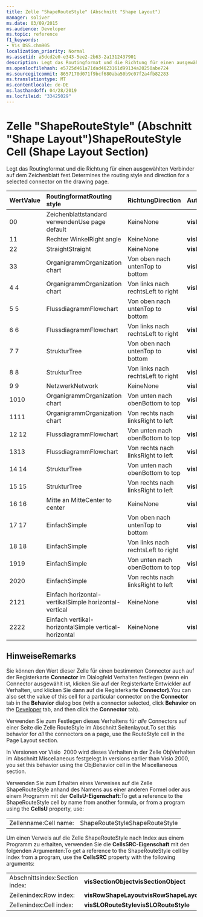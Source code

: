 ```yaml
---
title: Zelle "ShapeRouteStyle" (Abschnitt "Shape Layout")
manager: soliver
ms.date: 03/09/2015
ms.audience: Developer
ms.topic: reference
f1_keywords:
- Vis_DSS.chm905
localization_priority: Normal
ms.assetid: a5dcd2e0-e343-5ee2-2b63-2a1312437901
description: Legt das Routingformat und die Richtung für einen ausgewählten Verbinder auf dem Zeichenblatt fest.
ms.openlocfilehash: e5725d461a71dad4623161d99134a20250abe724
ms.sourcegitcommit: 8657170d071f9bcf680aba50b9c07f2a4fb82283
ms.translationtype: MT
ms.contentlocale: de-DE
ms.lasthandoff: 04/28/2019
ms.locfileid: "33425029"
---
```

# <a name="shaperoutestyle-cell-shape-layout-section"></a><span data-ttu-id="22975-103">Zelle "ShapeRouteStyle" (Abschnitt "Shape Layout")</span><span class="sxs-lookup"><span data-stu-id="22975-103">ShapeRouteStyle Cell (Shape Layout Section)</span></span>

<span data-ttu-id="22975-104">Legt das Routingformat und die Richtung für einen ausgewählten Verbinder auf dem Zeichenblatt fest.</span><span class="sxs-lookup"><span data-stu-id="22975-104">Determines the routing style and direction for a selected connector on the drawing page.</span></span>
  
|<span data-ttu-id="22975-105">**Wert**</span><span class="sxs-lookup"><span data-stu-id="22975-105">**Value**</span></span>|<span data-ttu-id="22975-106">**Routingformat**</span><span class="sxs-lookup"><span data-stu-id="22975-106">**Routing style**</span></span>|<span data-ttu-id="22975-107">**Richtung**</span><span class="sxs-lookup"><span data-stu-id="22975-107">**Direction**</span></span>|<span data-ttu-id="22975-108">**Automatisierungskonstante**</span><span class="sxs-lookup"><span data-stu-id="22975-108">**Automation constant**</span></span>|
|:-----|:-----|:-----|:-----|
|<span data-ttu-id="22975-109">0</span><span class="sxs-lookup"><span data-stu-id="22975-109">0</span></span>  <br/> |<span data-ttu-id="22975-110">Zeichenblattstandard verwenden</span><span class="sxs-lookup"><span data-stu-id="22975-110">Use page default</span></span>  <br/> |<span data-ttu-id="22975-111">Keine</span><span class="sxs-lookup"><span data-stu-id="22975-111">None</span></span>  <br/> |<span data-ttu-id="22975-112">**visLORouteDefault**</span><span class="sxs-lookup"><span data-stu-id="22975-112">**visLORouteDefault**</span></span> <br/> |
|<span data-ttu-id="22975-113">1</span><span class="sxs-lookup"><span data-stu-id="22975-113">1</span></span>  <br/> |<span data-ttu-id="22975-114">Rechter Winkel</span><span class="sxs-lookup"><span data-stu-id="22975-114">Right angle</span></span>  <br/> |<span data-ttu-id="22975-115">Keine</span><span class="sxs-lookup"><span data-stu-id="22975-115">None</span></span>  <br/> |<span data-ttu-id="22975-116">**visLORouteRightAngle**</span><span class="sxs-lookup"><span data-stu-id="22975-116">**visLORouteRightAngle**</span></span> <br/> |
|<span data-ttu-id="22975-117">2</span><span class="sxs-lookup"><span data-stu-id="22975-117">2</span></span>  <br/> |<span data-ttu-id="22975-118">Straight</span><span class="sxs-lookup"><span data-stu-id="22975-118">Straight</span></span>  <br/> |<span data-ttu-id="22975-119">Keine</span><span class="sxs-lookup"><span data-stu-id="22975-119">None</span></span>  <br/> |<span data-ttu-id="22975-120">**visLORouteStraight**</span><span class="sxs-lookup"><span data-stu-id="22975-120">**visLORouteStraight**</span></span> <br/> |
|<span data-ttu-id="22975-121">3</span><span class="sxs-lookup"><span data-stu-id="22975-121">3</span></span>  <br/> |<span data-ttu-id="22975-122">Organigramm</span><span class="sxs-lookup"><span data-stu-id="22975-122">Organization chart</span></span>  <br/> |<span data-ttu-id="22975-123">Von oben nach unten</span><span class="sxs-lookup"><span data-stu-id="22975-123">Top to bottom</span></span>  <br/> |<span data-ttu-id="22975-124">**visLORouteOrgChartNS**</span><span class="sxs-lookup"><span data-stu-id="22975-124">**visLORouteOrgChartNS**</span></span> <br/> |
|<span data-ttu-id="22975-125">4 </span><span class="sxs-lookup"><span data-stu-id="22975-125">4</span></span>  <br/> |<span data-ttu-id="22975-126">Organigramm</span><span class="sxs-lookup"><span data-stu-id="22975-126">Organization chart</span></span>  <br/> |<span data-ttu-id="22975-127">Von links nach rechts</span><span class="sxs-lookup"><span data-stu-id="22975-127">Left to right</span></span>  <br/> |<span data-ttu-id="22975-128">**visLORouteOrgChartWE**</span><span class="sxs-lookup"><span data-stu-id="22975-128">**visLORouteOrgChartWE**</span></span> <br/> |
|<span data-ttu-id="22975-129">5 </span><span class="sxs-lookup"><span data-stu-id="22975-129">5</span></span>  <br/> |<span data-ttu-id="22975-130">Flussdiagramm</span><span class="sxs-lookup"><span data-stu-id="22975-130">Flowchart</span></span>  <br/> |<span data-ttu-id="22975-131">Von oben nach unten</span><span class="sxs-lookup"><span data-stu-id="22975-131">Top to bottom</span></span>  <br/> |<span data-ttu-id="22975-132">**visLORouteFlowchartNS**</span><span class="sxs-lookup"><span data-stu-id="22975-132">**visLORouteFlowchartNS**</span></span> <br/> |
|<span data-ttu-id="22975-133">6 </span><span class="sxs-lookup"><span data-stu-id="22975-133">6</span></span>  <br/> |<span data-ttu-id="22975-134">Flussdiagramm</span><span class="sxs-lookup"><span data-stu-id="22975-134">Flowchart</span></span>  <br/> |<span data-ttu-id="22975-135">Von links nach rechts</span><span class="sxs-lookup"><span data-stu-id="22975-135">Left to right</span></span>  <br/> |<span data-ttu-id="22975-136">**visLORouteFlowchartWE**</span><span class="sxs-lookup"><span data-stu-id="22975-136">**visLORouteFlowchartWE**</span></span> <br/> |
|<span data-ttu-id="22975-137">7 </span><span class="sxs-lookup"><span data-stu-id="22975-137">7</span></span>  <br/> |<span data-ttu-id="22975-138">Struktur</span><span class="sxs-lookup"><span data-stu-id="22975-138">Tree</span></span>  <br/> |<span data-ttu-id="22975-139">Von oben nach unten</span><span class="sxs-lookup"><span data-stu-id="22975-139">Top to bottom</span></span>  <br/> |<span data-ttu-id="22975-140">**visLORouteTreeNS**</span><span class="sxs-lookup"><span data-stu-id="22975-140">**visLORouteTreeNS**</span></span> <br/> |
|<span data-ttu-id="22975-141">8 </span><span class="sxs-lookup"><span data-stu-id="22975-141">8</span></span>  <br/> |<span data-ttu-id="22975-142">Struktur</span><span class="sxs-lookup"><span data-stu-id="22975-142">Tree</span></span>  <br/> |<span data-ttu-id="22975-143">Von links nach rechts</span><span class="sxs-lookup"><span data-stu-id="22975-143">Left to right</span></span>  <br/> |<span data-ttu-id="22975-144">**visLORouteTreeWE**</span><span class="sxs-lookup"><span data-stu-id="22975-144">**visLORouteTreeWE**</span></span> <br/> |
|<span data-ttu-id="22975-145">9 </span><span class="sxs-lookup"><span data-stu-id="22975-145">9</span></span>  <br/> |<span data-ttu-id="22975-146">Netzwerk</span><span class="sxs-lookup"><span data-stu-id="22975-146">Network</span></span>  <br/> |<span data-ttu-id="22975-147">Keine</span><span class="sxs-lookup"><span data-stu-id="22975-147">None</span></span>  <br/> |<span data-ttu-id="22975-148">**visLORouteNetwork**</span><span class="sxs-lookup"><span data-stu-id="22975-148">**visLORouteNetwork**</span></span> <br/> |
|<span data-ttu-id="22975-149">10</span><span class="sxs-lookup"><span data-stu-id="22975-149">10</span></span>  <br/> |<span data-ttu-id="22975-150">Organigramm</span><span class="sxs-lookup"><span data-stu-id="22975-150">Organization chart</span></span>  <br/> |<span data-ttu-id="22975-151">Von unten nach oben</span><span class="sxs-lookup"><span data-stu-id="22975-151">Bottom to top</span></span>  <br/> |<span data-ttu-id="22975-152">**visLORouteOrgChartSN**</span><span class="sxs-lookup"><span data-stu-id="22975-152">**visLORouteOrgChartSN**</span></span> <br/> |
|<span data-ttu-id="22975-153">11</span><span class="sxs-lookup"><span data-stu-id="22975-153">11</span></span>  <br/> |<span data-ttu-id="22975-154">Organigramm</span><span class="sxs-lookup"><span data-stu-id="22975-154">Organization chart</span></span>  <br/> |<span data-ttu-id="22975-155">Von rechts nach links</span><span class="sxs-lookup"><span data-stu-id="22975-155">Right to left</span></span>  <br/> |<span data-ttu-id="22975-156">**visLORouteOrgChartEW**</span><span class="sxs-lookup"><span data-stu-id="22975-156">**visLORouteOrgChartEW**</span></span> <br/> |
|<span data-ttu-id="22975-157">12 </span><span class="sxs-lookup"><span data-stu-id="22975-157">12</span></span>  <br/> |<span data-ttu-id="22975-158">Flussdiagramm</span><span class="sxs-lookup"><span data-stu-id="22975-158">Flowchart</span></span>  <br/> |<span data-ttu-id="22975-159">Von unten nach oben</span><span class="sxs-lookup"><span data-stu-id="22975-159">Bottom to top</span></span>  <br/> |<span data-ttu-id="22975-160">**visLORouteFlowchartSN**</span><span class="sxs-lookup"><span data-stu-id="22975-160">**visLORouteFlowchartSN**</span></span> <br/> |
|<span data-ttu-id="22975-161">13</span><span class="sxs-lookup"><span data-stu-id="22975-161">13</span></span>  <br/> |<span data-ttu-id="22975-162">Flussdiagramm</span><span class="sxs-lookup"><span data-stu-id="22975-162">Flowchart</span></span>  <br/> |<span data-ttu-id="22975-163">Von rechts nach links</span><span class="sxs-lookup"><span data-stu-id="22975-163">Right to left</span></span>  <br/> |<span data-ttu-id="22975-164">**visLORouteFlowchartEW**</span><span class="sxs-lookup"><span data-stu-id="22975-164">**visLORouteFlowchartEW**</span></span> <br/> |
|<span data-ttu-id="22975-165">14 </span><span class="sxs-lookup"><span data-stu-id="22975-165">14</span></span>  <br/> |<span data-ttu-id="22975-166">Struktur</span><span class="sxs-lookup"><span data-stu-id="22975-166">Tree</span></span>  <br/> |<span data-ttu-id="22975-167">Von unten nach oben</span><span class="sxs-lookup"><span data-stu-id="22975-167">Bottom to top</span></span>  <br/> |<span data-ttu-id="22975-168">**visLORouteTreeSN**</span><span class="sxs-lookup"><span data-stu-id="22975-168">**visLORouteTreeSN**</span></span> <br/> |
|<span data-ttu-id="22975-169">15 </span><span class="sxs-lookup"><span data-stu-id="22975-169">15</span></span>  <br/> |<span data-ttu-id="22975-170">Struktur</span><span class="sxs-lookup"><span data-stu-id="22975-170">Tree</span></span>  <br/> |<span data-ttu-id="22975-171">Von rechts nach links</span><span class="sxs-lookup"><span data-stu-id="22975-171">Right to left</span></span>  <br/> |<span data-ttu-id="22975-172">**visLORouteTreeEW**</span><span class="sxs-lookup"><span data-stu-id="22975-172">**visLORouteTreeEW**</span></span> <br/> |
|<span data-ttu-id="22975-173">16 </span><span class="sxs-lookup"><span data-stu-id="22975-173">16</span></span>  <br/> |<span data-ttu-id="22975-174">Mitte an Mitte</span><span class="sxs-lookup"><span data-stu-id="22975-174">Center to center</span></span>  <br/> |<span data-ttu-id="22975-175">Keine</span><span class="sxs-lookup"><span data-stu-id="22975-175">None</span></span>  <br/> |<span data-ttu-id="22975-176">**visLORouteCenterToCenter**</span><span class="sxs-lookup"><span data-stu-id="22975-176">**visLORouteCenterToCenter**</span></span> <br/> |
|<span data-ttu-id="22975-177">17 </span><span class="sxs-lookup"><span data-stu-id="22975-177">17</span></span>  <br/> |<span data-ttu-id="22975-178">Einfach</span><span class="sxs-lookup"><span data-stu-id="22975-178">Simple</span></span>  <br/> |<span data-ttu-id="22975-179">Von oben nach unten</span><span class="sxs-lookup"><span data-stu-id="22975-179">Top to bottom</span></span>  <br/> |<span data-ttu-id="22975-180">**visLORouteSimpleNS**</span><span class="sxs-lookup"><span data-stu-id="22975-180">**visLORouteSimpleNS**</span></span> <br/> |
|<span data-ttu-id="22975-181">18 </span><span class="sxs-lookup"><span data-stu-id="22975-181">18</span></span>  <br/> |<span data-ttu-id="22975-182">Einfach</span><span class="sxs-lookup"><span data-stu-id="22975-182">Simple</span></span>  <br/> |<span data-ttu-id="22975-183">Von links nach rechts</span><span class="sxs-lookup"><span data-stu-id="22975-183">Left to right</span></span>  <br/> |<span data-ttu-id="22975-184">**visLORouteSimpleWE**</span><span class="sxs-lookup"><span data-stu-id="22975-184">**visLORouteSimpleWE**</span></span> <br/> |
|<span data-ttu-id="22975-185">19</span><span class="sxs-lookup"><span data-stu-id="22975-185">19</span></span>  <br/> |<span data-ttu-id="22975-186">Einfach</span><span class="sxs-lookup"><span data-stu-id="22975-186">Simple</span></span>  <br/> |<span data-ttu-id="22975-187">Von unten nach oben</span><span class="sxs-lookup"><span data-stu-id="22975-187">Bottom to top</span></span>  <br/> |<span data-ttu-id="22975-188">**visLORouteSimpleSN**</span><span class="sxs-lookup"><span data-stu-id="22975-188">**visLORouteSimpleSN**</span></span> <br/> |
|<span data-ttu-id="22975-189">20</span><span class="sxs-lookup"><span data-stu-id="22975-189">20</span></span>  <br/> |<span data-ttu-id="22975-190">Einfach</span><span class="sxs-lookup"><span data-stu-id="22975-190">Simple</span></span>  <br/> |<span data-ttu-id="22975-191">Von rechts nach links</span><span class="sxs-lookup"><span data-stu-id="22975-191">Right to left</span></span>  <br/> |<span data-ttu-id="22975-192">**visLORouteSimpleEW**</span><span class="sxs-lookup"><span data-stu-id="22975-192">**visLORouteSimpleEW**</span></span> <br/> |
|<span data-ttu-id="22975-193"> 21</span><span class="sxs-lookup"><span data-stu-id="22975-193">21</span></span>  <br/> |<span data-ttu-id="22975-194">Einfach horizontal-vertikal</span><span class="sxs-lookup"><span data-stu-id="22975-194">Simple horizontal-vertical</span></span>  <br/> |<span data-ttu-id="22975-195">Keine</span><span class="sxs-lookup"><span data-stu-id="22975-195">None</span></span>  <br/> |<span data-ttu-id="22975-196">**visLORouteSimpleHV**</span><span class="sxs-lookup"><span data-stu-id="22975-196">**visLORouteSimpleHV**</span></span> <br/> |
|<span data-ttu-id="22975-197">22</span><span class="sxs-lookup"><span data-stu-id="22975-197">22</span></span>  <br/> |<span data-ttu-id="22975-198">Einfach vertikal-horizontal</span><span class="sxs-lookup"><span data-stu-id="22975-198">Simple vertical-horizontal</span></span>  <br/> |<span data-ttu-id="22975-199">Keine</span><span class="sxs-lookup"><span data-stu-id="22975-199">None</span></span>  <br/> |<span data-ttu-id="22975-200">**visLORouteSimpleVH**</span><span class="sxs-lookup"><span data-stu-id="22975-200">**visLORouteSimpleVH**</span></span> <br/> |
   
## <a name="remarks"></a><span data-ttu-id="22975-201">Hinweise</span><span class="sxs-lookup"><span data-stu-id="22975-201">Remarks</span></span>

<span data-ttu-id="22975-202">Sie können den Wert dieser Zelle für einen bestimmten  Connector auch auf der Registerkarte  **Connector** im [](run-in-developer-mode-display-the-developer-tab.md) Dialogfeld Verhalten festlegen (wenn ein Connector ausgewählt ist, klicken Sie auf der Registerkarte Entwickler auf Verhalten, und klicken Sie dann auf die Registerkarte **Connector).**</span><span class="sxs-lookup"><span data-stu-id="22975-202">You can also set the value of this cell for a particular connector on the **Connector** tab in the **Behavior** dialog box (with a connector selected, click **Behavior** on the [Developer](run-in-developer-mode-display-the-developer-tab.md) tab, and then click the **Connector** tab).</span></span> 
  
<span data-ttu-id="22975-203">Verwenden Sie zum Festlegen dieses Verhaltens für  *alle*  Connectors auf einer Seite die Zelle RouteStyle im Abschnitt Seitenlayout.</span><span class="sxs-lookup"><span data-stu-id="22975-203">To set this behavior for  *all*  the connectors on a page, use the RouteStyle cell in the Page Layout section.</span></span> 
  
<span data-ttu-id="22975-204">In Versionen vor Visio  2000 wird dieses Verhalten in der Zelle ObjVerhalten im Abschnitt Miscellaneous festgelegt.</span><span class="sxs-lookup"><span data-stu-id="22975-204">In versions earlier than Visio 2000, you set this behavior using the ObjBehavior cell in the Miscellaneous section.</span></span>
  
<span data-ttu-id="22975-205">Verwenden Sie zum Erhalten eines Verweises auf die Zelle ShapeRouteStyle anhand des Namens aus einer anderen Formel oder aus einem Programm mit der **CellsU-Eigenschaft:**</span><span class="sxs-lookup"><span data-stu-id="22975-205">To get a reference to the ShapeRouteStyle cell by name from another formula, or from a program using the **CellsU** property, use:</span></span> 
  
|||
|:-----|:-----|
|<span data-ttu-id="22975-206">Zellenname:</span><span class="sxs-lookup"><span data-stu-id="22975-206">Cell name:</span></span>  <br/> |<span data-ttu-id="22975-207">ShapeRouteStyle</span><span class="sxs-lookup"><span data-stu-id="22975-207">ShapeRouteStyle</span></span>  <br/> |
   
<span data-ttu-id="22975-208">Um einen Verweis auf die Zelle ShapeRouteStyle nach Index aus einem Programm zu erhalten, verwenden Sie die **CellsSRC-Eigenschaft** mit den folgenden Argumenten:</span><span class="sxs-lookup"><span data-stu-id="22975-208">To get a reference to the ShapeRouteStyle cell by index from a program, use the **CellsSRC** property with the following arguments:</span></span> 
  
|||
|:-----|:-----|
|<span data-ttu-id="22975-209">Abschnittsindex:</span><span class="sxs-lookup"><span data-stu-id="22975-209">Section index:</span></span>  <br/> |<span data-ttu-id="22975-210">**visSectionObject**</span><span class="sxs-lookup"><span data-stu-id="22975-210">**visSectionObject**</span></span> <br/> |
|<span data-ttu-id="22975-211">Zeilenindex:</span><span class="sxs-lookup"><span data-stu-id="22975-211">Row index:</span></span>  <br/> |<span data-ttu-id="22975-212">**visRowShapeLayout**</span><span class="sxs-lookup"><span data-stu-id="22975-212">**visRowShapeLayout**</span></span> <br/> |
|<span data-ttu-id="22975-213">Zellenindex:</span><span class="sxs-lookup"><span data-stu-id="22975-213">Cell index:</span></span>  <br/> |<span data-ttu-id="22975-214">**visSLORouteStyle**</span><span class="sxs-lookup"><span data-stu-id="22975-214">**visSLORouteStyle**</span></span> <br/> |
   

